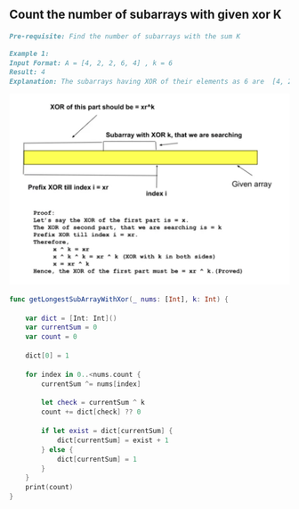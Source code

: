 ## Count the number of subarrays with given xor K

```markdown
Pre-requisite: Find the number of subarrays with the sum K
```

```markdown
Example 1:
Input Format: A = [4, 2, 2, 6, 4] , k = 6
Result: 4
Explanation: The subarrays having XOR of their elements as 6 are  [4, 2], [4, 2, 2, 6, 4], [2, 2, 6], [6]
```

![Alt text](/images_arr/xorLongestSum.png)

```swift
func getLongestSubArrayWithXor(_ nums: [Int], k: Int) {
    
    var dict = [Int: Int]()
    var currentSum = 0
    var count = 0
    
    dict[0] = 1
    
    for index in 0..<nums.count {
        currentSum ^= nums[index]
        
        let check = currentSum ^ k
        count += dict[check] ?? 0
        
        if let exist = dict[currentSum] {
            dict[currentSum] = exist + 1
        } else {
            dict[currentSum] = 1
        }
    }
    print(count)
}

```
